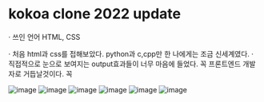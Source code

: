 # kokoa clone 2022 update

· 쓰인 언어 HTML, CSS

· 처음 html과 css를 접해보았다. python과 c,cpp만 한 나에게는 조금 신세계였다.
· 직접적으로 눈으로 보여지는 output효과들이 너무 마음에 들었다.
꼭 프론트엔드 개발자로 거듭날것이다. 꼭

![image](https://user-images.githubusercontent.com/103891387/171326891-1b3addf0-ac50-432b-84c5-0ef3189a6665.png)
![image](https://user-images.githubusercontent.com/103891387/171327707-f6901dd3-20b7-443a-9491-d4ecb1f669f2.png)
![image](https://user-images.githubusercontent.com/103891387/171327930-2f8ace1c-6250-4d9e-b1cd-b2c63560c667.png)
![image](https://user-images.githubusercontent.com/103891387/171327963-b3aebe93-c428-43e3-a721-b287b7331bc4.png)
![image](https://user-images.githubusercontent.com/103891387/171328071-78b58e78-9c91-4672-b8b9-6e1fa95691a7.png)
![image](https://user-images.githubusercontent.com/103891387/171328210-df25cf7c-a611-4748-86bd-ac9ec1e4802f.png)



